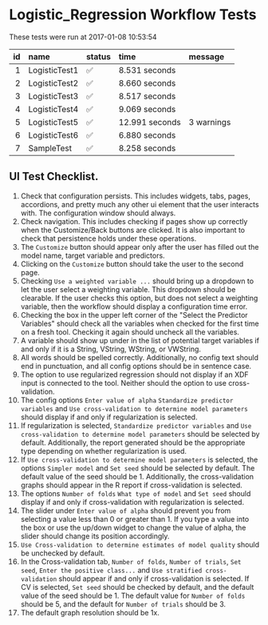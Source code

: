 # Logistic_Regression Workflow Tests



These tests were run at 2017-01-08 10:53:54



| id|name          |status  |time           |message    |
|--:|:-------------|:-------|:--------------|:----------|
|  1|LogisticTest1 |&#9989; |8.531 seconds  |           |
|  2|LogisticTest2 |&#9989; |8.660 seconds  |           |
|  3|LogisticTest3 |&#9989; |8.517 seconds  |           |
|  4|LogisticTest4 |&#9989; |9.069 seconds  |           |
|  5|LogisticTest5 |&#9989; |12.991 seconds |3 warnings |
|  6|LogisticTest6 |&#9989; |6.880 seconds  |           |
|  7|SampleTest    |&#9989; |8.258 seconds  |           |


## UI Test Checklist.


1. Check that configuration persists. This includes widgets, tabs, pages, accordions, and pretty much any other ui element that the user interacts with. The configuration window should always.
2. Check navigation. This includes checking if pages show up correctly when the Customize/Back buttons are clicked. It is also important to check that persistence holds under these operations.
3. The `Customize` button should appear only after the user has filled out the model name, target variable and predictors.
4. Clicking on the `Customize` button should take the user to the second page.
5. Checking `Use a weighted variable ...` should bring up a dropdown to let the user select a weighting variable. This dropdown should be clearable. If the user checks this option, but does not select a weighting variable, then the workflow should display a configuration time error.
6. Checking the box in the upper left corner of the "Select the Predictor Variables" should check all the variables when checked for the first time on a fresh tool. Checking it again should uncheck all the variables.
7. A variable should show up under in the list of potential target variables if and only if it is a String, VString, WString, or VWString.
8. All words should be spelled correctly. Additionally, no config text should end in punctuation, and all config options should be in sentence case.
9. The option to use regularized regression should not display if an XDF input is connected to the tool. Neither should the option to use cross-validation.
10. The config options `Enter value of alpha` `Standardize predictor variables` and `Use cross-validation to determine model parameters` should display if and only if regularization is selected.
11. If regularization is selected, `Standardize predictor variables` and `Use cross-validation to determine model parameters` should be selected by default. Additionally, the report generated should be the appropriate type depending on whether regularization is used.
12. If `Use cross-validation to determine model parameters` is selected, the options `Simpler model` and `Set seed` should be selected by default. The default value of the seed should be 1. Additionally, the cross-validation graphs should appear in the R report if cross-validation is selected.
13. The options `Number of folds` `What type of model` and `Set seed` should display if and only if cross-validation with regularization is selected.
14. The slider under `Enter value of alpha` should prevent you from selecting a value less than 0 or greater than 1. If you type a value into the box or use the up/down widget to change the value of alpha, the slider should change its position accordingly.
15. `Use Cross-validation to determine estimates of model quality` should be unchecked by default. 
16. In the Cross-validation tab, `Number of folds`, `Number of trials`, `Set seed`, `Enter the positive class...` and `Use stratified cross-validation` should appear if and only if cross-validation is selected. If CV is selected, `Set seed` should be checked by default, and the default value of the seed should be 1. The default value for `Number of folds` should be 5, and the default for `Number of trials` should be 3.
17. The default graph resolution should be 1x.
